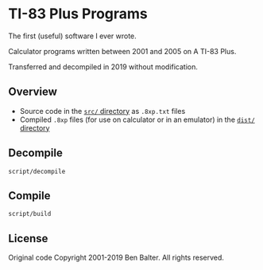 # TI-83 Plus Programs

The first (useful) software I ever wrote.

Calculator programs written between 2001 and 2005 on A TI-83 Plus.

Transferred and decompiled in 2019 without modification.

## Overview

* Source code in the [`src/` directory](./src) as `.8xp.txt` files
* Compiled `.8xp` files (for use on calculator or in an emulator) in the [`dist/` directory](./dist)

## Decompile

`script/decompile`

## Compile

`script/build`

## License

Original code Copyright 2001-2019 Ben Balter. All rights reserved.
